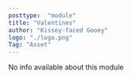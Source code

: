 ```yaml
---
posttype:  "module"  
title: "Valentines"
author: "Kissey-faced Gooey"
logo: "./logo.png"
Tag: "Asset"
---
```

No info available about this module
